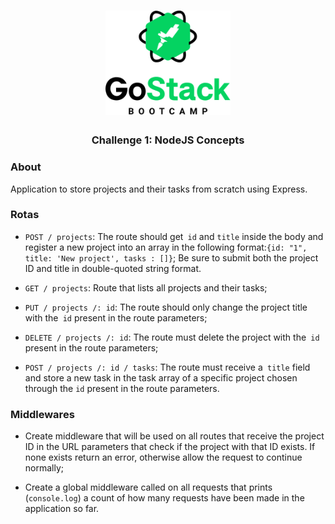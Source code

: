 <h1 align="center">
    <img alt="GoStack" src=".github/logo.png" width="200px" />
</h1>

<h3 align="center">
 Challenge 1: NodeJS Concepts
</h3>

### About
Application to store projects and their tasks from scratch using Express.

### Rotas
- `POST / projects`: The route should get` id` and `title` inside the body and register a new project into an array in the following format:` {id: "1", title: 'New project', tasks : []} `; Be sure to submit both the project ID and title in double-quoted string format.

- `GET / projects`: Route that lists all projects and their tasks;

- `PUT / projects /: id`: The route should only change the project title with the` id` present in the route parameters;

- `DELETE / projects /: id`: The route must delete the project with the` id` present in the route parameters;

- `POST / projects /: id / tasks`: The route must receive a` title` field and store a new task in the task array of a specific project chosen through the `id` present in the route parameters.

### Middlewares
- Create middleware that will be used on all routes that receive the project ID in the URL parameters that check if the project with that ID exists. If none exists return an error, otherwise allow the request to continue normally;

- Create a global middleware called on all requests that prints (`console.log`) a count of how many requests have been made in the application so far.
